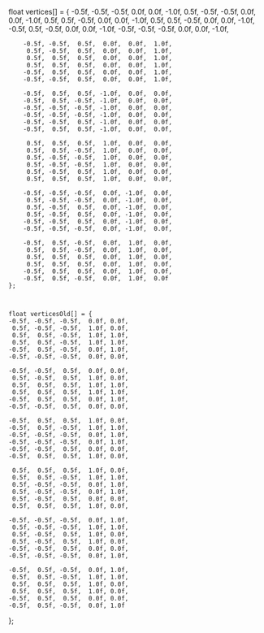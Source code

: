 float vertices[] = {
        -0.5f, -0.5f, -0.5f,  0.0f,  0.0f, -1.0f,
         0.5f, -0.5f, -0.5f,  0.0f,  0.0f, -1.0f,
         0.5f,  0.5f, -0.5f,  0.0f,  0.0f, -1.0f,
         0.5f,  0.5f, -0.5f,  0.0f,  0.0f, -1.0f,
        -0.5f,  0.5f, -0.5f,  0.0f,  0.0f, -1.0f,
        -0.5f, -0.5f, -0.5f,  0.0f,  0.0f, -1.0f,

        -0.5f, -0.5f,  0.5f,  0.0f,  0.0f,  1.0f,
         0.5f, -0.5f,  0.5f,  0.0f,  0.0f,  1.0f,
         0.5f,  0.5f,  0.5f,  0.0f,  0.0f,  1.0f,
         0.5f,  0.5f,  0.5f,  0.0f,  0.0f,  1.0f,
        -0.5f,  0.5f,  0.5f,  0.0f,  0.0f,  1.0f,
        -0.5f, -0.5f,  0.5f,  0.0f,  0.0f,  1.0f,

        -0.5f,  0.5f,  0.5f, -1.0f,  0.0f,  0.0f,
        -0.5f,  0.5f, -0.5f, -1.0f,  0.0f,  0.0f,
        -0.5f, -0.5f, -0.5f, -1.0f,  0.0f,  0.0f,
        -0.5f, -0.5f, -0.5f, -1.0f,  0.0f,  0.0f,
        -0.5f, -0.5f,  0.5f, -1.0f,  0.0f,  0.0f,
        -0.5f,  0.5f,  0.5f, -1.0f,  0.0f,  0.0f,

         0.5f,  0.5f,  0.5f,  1.0f,  0.0f,  0.0f,
         0.5f,  0.5f, -0.5f,  1.0f,  0.0f,  0.0f,
         0.5f, -0.5f, -0.5f,  1.0f,  0.0f,  0.0f,
         0.5f, -0.5f, -0.5f,  1.0f,  0.0f,  0.0f,
         0.5f, -0.5f,  0.5f,  1.0f,  0.0f,  0.0f,
         0.5f,  0.5f,  0.5f,  1.0f,  0.0f,  0.0f,

        -0.5f, -0.5f, -0.5f,  0.0f, -1.0f,  0.0f,
         0.5f, -0.5f, -0.5f,  0.0f, -1.0f,  0.0f,
         0.5f, -0.5f,  0.5f,  0.0f, -1.0f,  0.0f,
         0.5f, -0.5f,  0.5f,  0.0f, -1.0f,  0.0f,
        -0.5f, -0.5f,  0.5f,  0.0f, -1.0f,  0.0f,
        -0.5f, -0.5f, -0.5f,  0.0f, -1.0f,  0.0f,

        -0.5f,  0.5f, -0.5f,  0.0f,  1.0f,  0.0f,
         0.5f,  0.5f, -0.5f,  0.0f,  1.0f,  0.0f,
         0.5f,  0.5f,  0.5f,  0.0f,  1.0f,  0.0f,
         0.5f,  0.5f,  0.5f,  0.0f,  1.0f,  0.0f,
        -0.5f,  0.5f,  0.5f,  0.0f,  1.0f,  0.0f,
        -0.5f,  0.5f, -0.5f,  0.0f,  1.0f,  0.0f
    };



    float verticesOld[] = {
    -0.5f, -0.5f, -0.5f,  0.0f, 0.0f, 
     0.5f, -0.5f, -0.5f,  1.0f, 0.0f,
     0.5f,  0.5f, -0.5f,  1.0f, 1.0f,
     0.5f,  0.5f, -0.5f,  1.0f, 1.0f,
    -0.5f,  0.5f, -0.5f,  0.0f, 1.0f,
    -0.5f, -0.5f, -0.5f,  0.0f, 0.0f,

    -0.5f, -0.5f,  0.5f,  0.0f, 0.0f,
     0.5f, -0.5f,  0.5f,  1.0f, 0.0f,
     0.5f,  0.5f,  0.5f,  1.0f, 1.0f,
     0.5f,  0.5f,  0.5f,  1.0f, 1.0f,
    -0.5f,  0.5f,  0.5f,  0.0f, 1.0f,
    -0.5f, -0.5f,  0.5f,  0.0f, 0.0f,

    -0.5f,  0.5f,  0.5f,  1.0f, 0.0f,
    -0.5f,  0.5f, -0.5f,  1.0f, 1.0f,
    -0.5f, -0.5f, -0.5f,  0.0f, 1.0f,
    -0.5f, -0.5f, -0.5f,  0.0f, 1.0f,
    -0.5f, -0.5f,  0.5f,  0.0f, 0.0f,
    -0.5f,  0.5f,  0.5f,  1.0f, 0.0f,

     0.5f,  0.5f,  0.5f,  1.0f, 0.0f,
     0.5f,  0.5f, -0.5f,  1.0f, 1.0f,
     0.5f, -0.5f, -0.5f,  0.0f, 1.0f,
     0.5f, -0.5f, -0.5f,  0.0f, 1.0f,
     0.5f, -0.5f,  0.5f,  0.0f, 0.0f,
     0.5f,  0.5f,  0.5f,  1.0f, 0.0f,

    -0.5f, -0.5f, -0.5f,  0.0f, 1.0f,
     0.5f, -0.5f, -0.5f,  1.0f, 1.0f,
     0.5f, -0.5f,  0.5f,  1.0f, 0.0f,
     0.5f, -0.5f,  0.5f,  1.0f, 0.0f,
    -0.5f, -0.5f,  0.5f,  0.0f, 0.0f,
    -0.5f, -0.5f, -0.5f,  0.0f, 1.0f,

    -0.5f,  0.5f, -0.5f,  0.0f, 1.0f,
     0.5f,  0.5f, -0.5f,  1.0f, 1.0f,
     0.5f,  0.5f,  0.5f,  1.0f, 0.0f,
     0.5f,  0.5f,  0.5f,  1.0f, 0.0f,
    -0.5f,  0.5f,  0.5f,  0.0f, 0.0f,
    -0.5f,  0.5f, -0.5f,  0.0f, 1.0f 
};